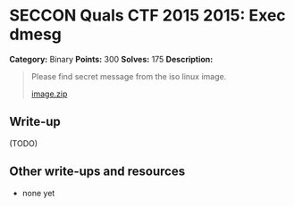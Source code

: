 # SECCON Quals CTF 2015 2015: Exec dmesg

**Category:** Binary
**Points:** 300
**Solves:** 175
**Description:**

> Please find secret message from the iso linux image.
> 
> [image.zip](./image.zip)


## Write-up

(TODO)

## Other write-ups and resources

* none yet
